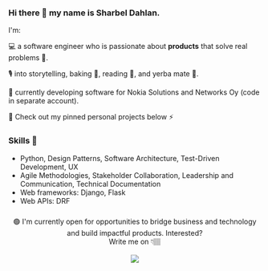 ### Hi there 👋 my name is Sharbel Dahlan.

I'm:

💻 a software engineer who is passionate about **products** that solve real problems 🚀.

🎙 into storytelling, baking 🍕, reading 📖, and yerba mate 🧉.

🌱 currently developing software for Nokia Solutions and Networks Oy (code in separate account).

📌 Check out my pinned personal projects below ⚡ 

### Skills 🐍
- Python, Design Patterns, Software Architecture, Test-Driven Development, UX
- Agile Methodologies, Stakeholder Collaboration, Leadership and Communication, Technical Documentation
- Web frameworks: Django, Flask
- Web APIs: DRF

###
<div align="center">
🟢 I'm currently open for opportunities to bridge business and technology and build impactful products. Interested?<br>
    Write me on 👇🏽<br><br>
    <a class="button" href="https://www.linkedin.com/in/sharbeldahlan" target="_blank" rel="nofollow noopener">
        <img src="https://img.shields.io/badge/LinkedIn-0077B5?style=for-the-badge&logo=linkedin&logoColor=white" />
    </a>
</div>